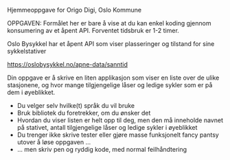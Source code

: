 Hjemmeoppgave for Origo Digi, Oslo Kommune


OPPGAVEN:
Formålet her er bare å vise at du kan enkel koding gjennom konsumering av et åpent API. Forventet tidsbruk er 1-2 timer.

Oslo Bysykkel har et åpent API som viser plasseringer og tilstand for sine sykkelstativer

https://oslobysykkel.no/apne-data/sanntid

Din oppgave er å skrive en liten applikasjon som viser en liste over de ulike stasjonene, og hvor mange tilgjengelige låser og ledige sykler som er på dem i øyeblikket.

- Du velger selv hvilke(t) språk du vil bruke
- Bruk bibliotek du foretrekker, om du ønsker det
- Hvordan du viser listen er helt opp til deg, men den må inneholde navnet på stativet, antall tilgjengelige låser og ledige sykler i øyeblikket
- Du trenger ikke skrive tester eller gjøre masse funksjonelt fancy pantsy utover å løse oppgaven ...
- ... men skriv pen og ryddig kode, med normal feilhåndtering